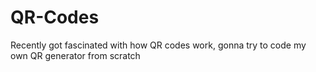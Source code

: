 # QR-Codes
Recently got fascinated with how QR codes work, gonna try to code my own QR generator from scratch
